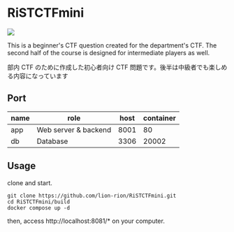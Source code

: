 # RiSTCTFmini

![](https://github.com/lion-rion/RiSTCTFmini/workflows/Docker%20compose%20test/badge.svg)

This is a beginner's CTF question created for the department's CTF. The second half of the course is designed for intermediate players as well.

部内 CTF のために作成した初心者向け CTF 問題です。後半は中級者でも楽しめる内容になっています

## Port

| name | role                 | host | container |
| ---- | -------------------- | ---- | --------- |
| app  | Web server & backend | 8001 | 80        |
| db   | Database             | 3306 | 20002     |

## Usage

clone and start.

```
git clone https://github.com/lion-rion/RiSTCTFmini.git
cd RiSTCTFmini/build
docker compose up -d
```

then, access http://localhost:8081/\* on your computer.
